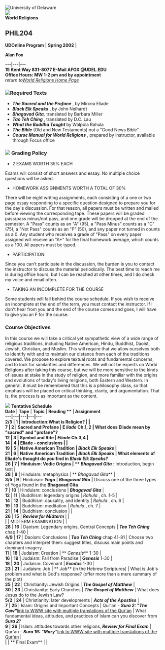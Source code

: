 ![University of Delaware](UDWbar.gif)  
![](IMG00001.GIF)  
**World Religions**

##  PHIL204

**UDOnline Program** |  **Spring 2002** |

**Alan Fox**  
  
---|---|---  
**15 Kent Way 831-8077 E-Mail AFOX @UDEL.EDU**  
**Office Hours: MW 1-2 pm and by appointment**  
_return to[World Religions Home
Page](http://www.udel.edu/Philosophy/afox/PHIL204)_

###  ![](IMG00002.GIF)**Required Texts**

  * **_The Sacred and the Profane_** , by Mircea Eliade
  * **_Black Elk Speaks_** , by John Neihardt
  * **_Bhagavad Gita,_** translated by Barbara Miller
  * **_Tao Teh Ching_** , translated by D.C. Lau
  * **_What the Buddha Taught_** by Walpola Rahula
  * **_The Bible_** (Old and New Testaments) not a "Good News Bible"
  * **_Course Manual for World Religions_** , prepared by instructor, available through Focus office

###  ![](IMG00003.GIF) **Grading Policy**

  * 2 EXAMS WORTH 35% EACH

Exams will consist of short answers and essay. No multiple choice questions
will be asked.

  * HOMEWORK ASSIGNMENTS WORTH A TOTAL OF 30%

There will be eight writing assignments, each consisting of a one or two page
essay responding to a specific question designed to prepare you for the day's
discussion.  For that reason, all papers must be written and mailed before
viewing the corresponding tape. These papers will be graded pass/pass
minus/not pass, and one grade will be dropped at the end of the semester.  A
"Pass" counts as an "A" (95), a "Pass Minus" counts as a "C" (75), a "Not
Pass" counts as an "F" (50), and any paper not turned in counts as a 0.  Any
student who receives a grade of "Pass" on every paper assigned will receive an
"A+" for the final homework average, which counts as a 100.  All papers must
be typed.

  * PARTICIPATION

Since you can't participate in the discussion, the burden is you to contact
the instructor to discuss the material periodically. The best time to reach me
is during office hours, but I can be reached at other times, and I do check my
voice and email often.

  * TAKING AN INCOMPLETE FOR THE COURSE

Some students will fall behind the course schedule. If you wish to receive an
incomplete at the end of the term, you must contact the instructor. If I don't
hear from you and the end of the course comes and goes, I will have to give
you an F for the course.  


###  **Course Objectives**

In this course we will take a critical yet sympathetic view of a wide range of
religious traditions, including Native American, Hindu, Buddhist, Daoist,
Jewish, Christian, and Muslim. This will require that we allow ourselves both
to identify with and to maintain our distance from each of the traditions
covered. We propose to explore textual roots and fundamental concerns, and to
look for similarities and differences. We will not be experts on World
Religions after taking this course, but we will be more sensitive to the kinds
of issues at stake in the study of religion, and more familiar with the
origins and evolutions of today's living religions, both Eastern and Western.
In general, it must be remembered that this is a philosophy class, so that
emphasis will be placed on critical thinking, clarity, and argumentation. That
is, the process is as important as the content.

![](IMG00004.GIF) **Tentative Schedule**  
  **Date** |  **Tape** |  **Topic** |  **Reading  ** |  **Assignment**  
---|---|---|---|---  
**2/5** |  **1** |  Introduction:What is Religion? |  |  
**7** |  **2** |  Sacred and Profane | E _liade_ Ch.1, 2 |  What does Eliade
mean by "sacred" and "profane"?  
**12** |  **3** |  Symbol and Rite | _Eliade_ Ch.3,4 |  
**14** |  **4** |  Eliade - conclusions |  |  
**19** |  **5** |  Native American Tradition | **_Black Elk Speaks_** |  
**21** |  **6** |  Native American Tradition | **_Black Elk Speaks_** |  What
elements of Eliade's thought do you find in **_Black Elk Speaks_**?  
**26** |  **7** |  Hinduism: Vedic Origins |   ** _Bhagavad Gita_** :
Introduction, begin text |  
**28** |  **8** |  Hinduism: metaphysics |   ** _Bhagavad Gita_** |  
**3/5** |  **9** |  Hinduism: **_Yoga_** | **_Bhagavad Gita_** |  Discuss one
of the three types of Yoga found in the **__Bhagavad Gita__**  
**7** |  **10** |  Hinduism: conclusions | **_Bhagavad Gita_** |  
**12** |  **11** |  Buddhism: legendary origins | _Rahula_ , ch. 1-5 |  
**14** |  **12** |  Buddhism: causality, and identity | _Rahula_ , ch. 6 |  
**19** |  **13** |  Buddhism: meditation | _Rahula_ , ch. 7 |  
**21** |  **14** |  Buddhism: conclusion |   |  
**26** |  **15** | **_Review for Midterm_** |    |  
  |    | MIDTERM EXAMINATION |  |  
**28** |  **16** |  Daoism: Legendary origins, Central Concepts | **_Tao Teh
Ching_** chap 1-40 |  
**4/9** |  **17** |  Daoism: Conclusions | **_Tao Teh Ching_** chap 41-81 |
Choose two chapters and interpret them: suggest titles, discuss main points
and dominant imagery.  
**11** |  **18** |  Judaism: Creation |   ** _Genesis_** 1-30 |  
**16** |  **19** |  Judaism: Fall from Paradise | **_Genesis_** 1-30 |  
**18** |  **20** |  Judaism: Covenant  | **_Exodus_** 1-30 |  
**23** |  **21** |  Judaism: Job |   ** _Job_** (in the Hebrew Scriptures) |
What is Job's problem and what is God's response? (offer more than a mere
summary of the plot)  
**25** |  **22** |  Christianity: Jewish Origins | **_The Gospel of Matthew_**
|  
**30** |  **23** |  Christianity: Early Churches | **_The Gospel of Matthew_**
|  What does Jesus do to the Jewish Law?  
**5/2** |  **24** |   Christianity: later developments | **_Acts of the
Apostles_** |  
**7** |  **25** |  Islam: Origins and Important Concepts |  Qur'an - **_Sura
2: "The Cow"_**[link to WWW site with multiple translations of the
Qur'an](http://www.quran.org.uk) |  What fundamental ideas, attitudes, and
practices of Islam can you discover from **_Sura 2_**?  
**9** |  **26** |  Islam: attitudes towards other religions, **_Review for
Final Exam_** |  Qur'an - **_Sura 19: "Mary"_**[link to WWW site with multiple
translations of the Qur'an](http://www.quran.org.uk) |  
  |  | **  Final Exam** |  |

